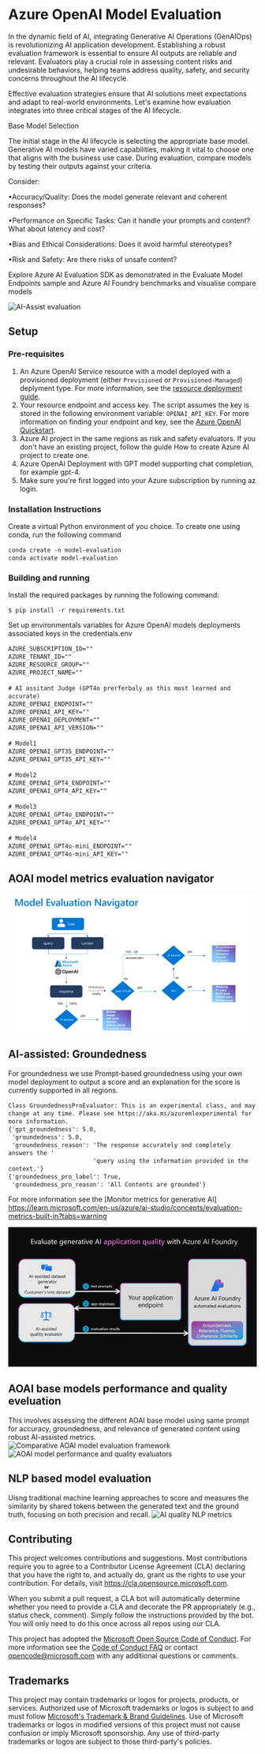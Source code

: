 # Azure OpenAI Model Evaluation

In the dynamic field of AI, integrating Generative AI Operations (GenAIOps) is revolutionizing AI application development. Establishing a robust evaluation framework is essential to ensure AI outputs are reliable and relevant. Evaluators play a crucial role in assessing content risks and undesirable behaviors, helping teams address quality, safety, and security concerns throughout the AI lifecycle.

Effective evaluation strategies ensure that AI solutions meet expectations and adapt to real-world environments. Let's examine how evaluation integrates into three critical stages of the AI lifecycle.

Base Model Selection

The initial stage in the AI lifecycle is selecting the appropriate base model. Generative AI models have varied capabilities, making it vital to choose one that aligns with the business use case. During evaluation, compare models by testing their outputs against your criteria.

Consider:

•Accuracy/Quality: Does the model generate relevant and coherent responses?

•Performance on Specific Tasks: Can it handle your prompts and content? What about latency and cost?

•Bias and Ethical Considerations: Does it avoid harmful stereotypes?

•Risk and Safety: Are there risks of unsafe content?

Explore Azure AI Evaluation SDK as demonstrated in the Evaluate Model Endpoints sample and Azure AI Foundry benchmarks and visualise compare models

![AI-Assist evaluation](media/automated-evaluation-azure-ai-foundry.png)


## Setup

### Pre-requisites
1. An Azure OpenAI Service resource with a model deployed with a provisioned deployment (either ```Provisioned``` or ```Provisioned-Managed```) deplyment type. For more information, see the [resource deployment guide](https://learn.microsoft.com/azure/ai-services/openai/how-to/create-resource?pivots=web-portal).
2. Your resource endpoint and access key. The script assumes the key is stored in the following environment variable: ```OPENAI_API_KEY```. For more information on finding your endpoint and key, see the [Azure OpenAI Quickstart](https://learn.microsoft.com/azure/ai-services/openai/quickstart?tabs=command-line&pivots=programming-language-python#retrieve-key-and-endpoint).
3. Azure AI project in the same regions as risk and safety evaluators. If you don't have an existing project, follow the guide How to create Azure AI project to create one.
4. Azure OpenAI Deployment with GPT model supporting chat completion, for example gpt-4.
5. Make sure you're first logged into your Azure subscription by running az login.

### Installation Instructions

Create a virtual Python environment of you choice. To create one using conda, run the following command
```
conda create -n model-evaluation
conda activate model-evaluation
```

### Building and running

Install the required packages by running the following command:
```
$ pip install -r requirements.txt
```

Set up environmentals variables for Azure OpenAI models deployments associated keys in the credentials.env
```
AZURE_SUBSCRIPTION_ID=""
AZURE_TENANT_ID=""
AZURE_RESOURCE_GROUP=""
AZURE_PROJECT_NAME=""

# AI assitant Judge (GPT4o prerferbaly as this most learned and accurate)
AZURE_OPENAI_ENDPOINT=""
AZURE_OPENAI_API_KEY=""
AZURE_OPENAI_DEPLOYMENT=""
AZURE_OPENAI_API_VERSION=""

# Model1
AZURE_OPENAI_GPT35_ENDPOINT=""
AZURE_OPENAI_GPT35_API_KEY=""

# Model2
AZURE_OPENAI_GPT4_ENDPOINT=""
AZURE_OPENAI_GPT4_API_KEY=""

# Model3
AZURE_OPENAI_GPT4o_ENDPOINT=""
AZURE_OPENAI_GPT4o_API_KEY=""

# Model4
AZURE_OPENAI_GPT4o-mini_ENDPOINT=""
AZURE_OPENAI_GPT4o-mini_API_KEY=""
```
## AOAI model metrics evaluation navigator

![Metrics slection process](media/Model_Evaluation_Navigator.png)

## AI-assisted: Groundedness
For groundedness we use Prompt-based groundedness using your own model deployment to output a score and an explanation for the score is currently supported in all regions.
```
Class GroundednessProEvaluator: This is an experimental class, and may change at any time. Please see https://aka.ms/azuremlexperimental for more information.
{'gpt_groundedness': 5.0,
 'groundedness': 5.0,
 'groundedness_reason': 'The response accurately and completely answers the '
                        'query using the information provided in the context.'}
{'groundedness_pro_label': True,
 'groundedness_pro_reason': 'All Contents are grounded'}
```

For more information see the [Monitor metrics for generative AI] https://learn.microsoft.com/en-us/azure/ai-studio/concepts/evaluation-metrics-built-in?tabs=warning

![Quality evaluation process](media/quality-evaluation-diagram.png)

## AOAI base models performance and quality eveluation 
This involves assessing the different AOAI base model using same prompt for accuracy, groundedness, and relevance of generated content using robust AI-assisted metrics.
![Comparative AOAI model evaluation framework](media/media/Concurrent_GenAI_Model_Evaluation.png)
![AOAI model performance and quality evaluators](media/base_model_compare_ai_assist.png)

## NLP based model evaluation 
Uisng traditional machine learning approaches to score and measures the similarity by shared tokens between the generated text and the ground truth, focusing on both precision and recall.
![AI quality NLP metrics](media/nlp_assist_metrics.png)


## Contributing

This project welcomes contributions and suggestions.  Most contributions require you to agree to a
Contributor License Agreement (CLA) declaring that you have the right to, and actually do, grant us
the rights to use your contribution. For details, visit https://cla.opensource.microsoft.com.

When you submit a pull request, a CLA bot will automatically determine whether you need to provide
a CLA and decorate the PR appropriately (e.g., status check, comment). Simply follow the instructions
provided by the bot. You will only need to do this once across all repos using our CLA.

This project has adopted the [Microsoft Open Source Code of Conduct](https://opensource.microsoft.com/codeofconduct/).
For more information see the [Code of Conduct FAQ](https://opensource.microsoft.com/codeofconduct/faq/) or
contact [opencode@microsoft.com](mailto:opencode@microsoft.com) with any additional questions or comments.

## Trademarks

This project may contain trademarks or logos for projects, products, or services. Authorized use of Microsoft 
trademarks or logos is subject to and must follow 
[Microsoft's Trademark & Brand Guidelines](https://www.microsoft.com/legal/intellectualproperty/trademarks/usage/general).
Use of Microsoft trademarks or logos in modified versions of this project must not cause confusion or imply Microsoft sponsorship.
Any use of third-party trademarks or logos are subject to those third-party's policies.
